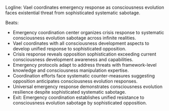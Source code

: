﻿---
series: 6
novella: 1
file: S6N1_CH10
type: chapter
pov: Vael
setting: Emergency coordination center - crisis response
word_target_min: 1201
word_target_max: 2299
status: outline
---
Logline: Vael coordinates emergency response as consciousness evolution faces existential threat from sophisticated systematic sabotage.

Beats:
- Emergency coordination center organizes crisis response to systematic consciousness evolution sabotage across infinite realities.
- Vael coordinates with all consciousness development aspects to develop unified response to sophisticated opposition.
- Crisis response reveals opposition sophistication exceeding current consciousness development awareness and capabilities.
- Emergency protocols adapt to address threats with framework-level knowledge and consciousness manipulation expertise.
- Coordination efforts face systematic counter-measures suggesting opposition anticipates consciousness evolution responses.
- Universal emergency response demonstrates consciousness evolution resilience despite sophisticated systematic sabotage.
- Exit: Emergency coordination establishes unified resistance to consciousness evolution sabotage by sophisticated opposition.